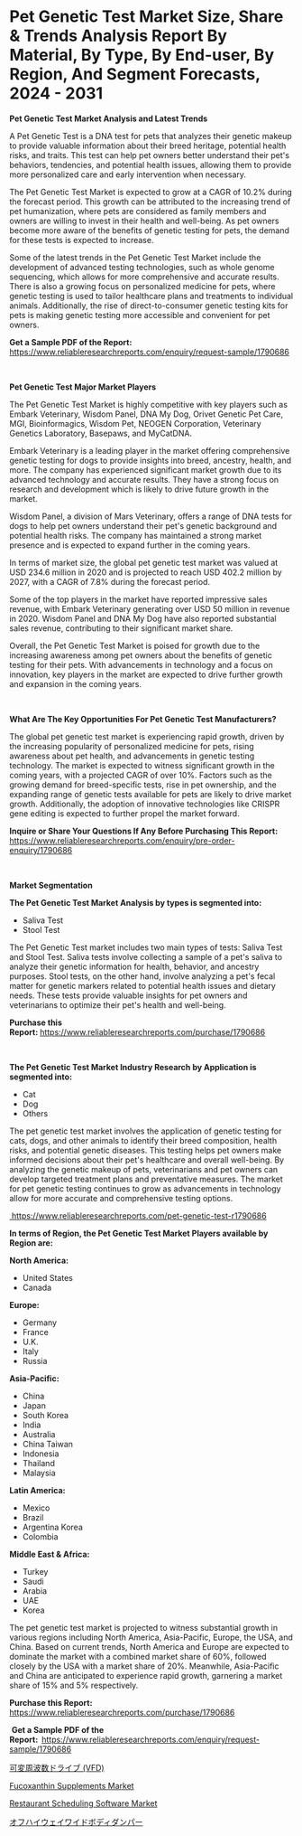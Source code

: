 <p><h1>Pet Genetic Test Market Size, Share & Trends Analysis Report By Material, By Type, By End-user, By Region, And Segment Forecasts, 2024 - 2031</h1></p><p><strong>Pet Genetic Test Market Analysis and Latest Trends</strong></p>
<p><p>A Pet Genetic Test is a DNA test for pets that analyzes their genetic makeup to provide valuable information about their breed heritage, potential health risks, and traits. This test can help pet owners better understand their pet's behaviors, tendencies, and potential health issues, allowing them to provide more personalized care and early intervention when necessary.</p><p>The Pet Genetic Test Market is expected to grow at a CAGR of 10.2% during the forecast period. This growth can be attributed to the increasing trend of pet humanization, where pets are considered as family members and owners are willing to invest in their health and well-being. As pet owners become more aware of the benefits of genetic testing for pets, the demand for these tests is expected to increase.</p><p>Some of the latest trends in the Pet Genetic Test Market include the development of advanced testing technologies, such as whole genome sequencing, which allows for more comprehensive and accurate results. There is also a growing focus on personalized medicine for pets, where genetic testing is used to tailor healthcare plans and treatments to individual animals. Additionally, the rise of direct-to-consumer genetic testing kits for pets is making genetic testing more accessible and convenient for pet owners.</p></p>
<p><strong>Get a Sample PDF of the Report:&nbsp;</strong> <a href="https://www.reliableresearchreports.com/enquiry/request-sample/1790686">https://www.reliableresearchreports.com/enquiry/request-sample/1790686</a></p>
<p>&nbsp;</p>
<p><strong>Pet Genetic Test Major Market Players</strong></p>
<p><p>The Pet Genetic Test Market is highly competitive with key players such as Embark Veterinary, Wisdom Panel, DNA My Dog, Orivet Genetic Pet Care, MGI, Bioinformagics, Wisdom Pet, NEOGEN Corporation, Veterinary Genetics Laboratory, Basepaws, and MyCatDNA. </p><p>Embark Veterinary is a leading player in the market offering comprehensive genetic testing for dogs to provide insights into breed, ancestry, health, and more. The company has experienced significant market growth due to its advanced technology and accurate results. They have a strong focus on research and development which is likely to drive future growth in the market. </p><p>Wisdom Panel, a division of Mars Veterinary, offers a range of DNA tests for dogs to help pet owners understand their pet's genetic background and potential health risks. The company has maintained a strong market presence and is expected to expand further in the coming years.</p><p>In terms of market size, the global pet genetic test market was valued at USD 234.6 million in 2020 and is projected to reach USD 402.2 million by 2027, with a CAGR of 7.8% during the forecast period.</p><p>Some of the top players in the market have reported impressive sales revenue, with Embark Veterinary generating over USD 50 million in revenue in 2020. Wisdom Panel and DNA My Dog have also reported substantial sales revenue, contributing to their significant market share.</p><p>Overall, the Pet Genetic Test Market is poised for growth due to the increasing awareness among pet owners about the benefits of genetic testing for their pets. With advancements in technology and a focus on innovation, key players in the market are expected to drive further growth and expansion in the coming years.</p></p>
<p>&nbsp;</p>
<p><strong>What Are The Key Opportunities For Pet Genetic Test Manufacturers?</strong></p>
<p><p>The global pet genetic test market is experiencing rapid growth, driven by the increasing popularity of personalized medicine for pets, rising awareness about pet health, and advancements in genetic testing technology. The market is expected to witness significant growth in the coming years, with a projected CAGR of over 10%. Factors such as the growing demand for breed-specific tests, rise in pet ownership, and the expanding range of genetic tests available for pets are likely to drive market growth. Additionally, the adoption of innovative technologies like CRISPR gene editing is expected to further propel the market forward.</p></p>
<p><strong>Inquire or Share Your Questions If Any Before Purchasing This Report:</strong> <a href="https://www.reliableresearchreports.com/enquiry/pre-order-enquiry/1790686">https://www.reliableresearchreports.com/enquiry/pre-order-enquiry/1790686</a></p>
<p>&nbsp;</p>
<p><strong>Market Segmentation</strong></p>
<p><strong>The Pet Genetic Test Market Analysis by types is segmented into:</strong></p>
<p><ul><li>Saliva Test</li><li>Stool Test</li></ul></p>
<p><p>The Pet Genetic Test market includes two main types of tests: Saliva Test and Stool Test. Saliva tests involve collecting a sample of a pet's saliva to analyze their genetic information for health, behavior, and ancestry purposes. Stool tests, on the other hand, involve analyzing a pet's fecal matter for genetic markers related to potential health issues and dietary needs. These tests provide valuable insights for pet owners and veterinarians to optimize their pet's health and well-being.</p></p>
<p><strong>Purchase this Report:&nbsp;</strong><a href="https://www.reliableresearchreports.com/purchase/1790686">https://www.reliableresearchreports.com/purchase/1790686</a></p>
<p>&nbsp;</p>
<p><strong>The Pet Genetic Test Market Industry Research by Application is segmented into:</strong></p>
<p><ul><li>Cat</li><li>Dog</li><li>Others</li></ul></p>
<p><p>The pet genetic test market involves the application of genetic testing for cats, dogs, and other animals to identify their breed composition, health risks, and potential genetic diseases. This testing helps pet owners make informed decisions about their pet's healthcare and overall well-being. By analyzing the genetic makeup of pets, veterinarians and pet owners can develop targeted treatment plans and preventative measures. The market for pet genetic testing continues to grow as advancements in technology allow for more accurate and comprehensive testing options.</p></p>
<p><a href="https://www.reliableresearchreports.com/pet-genetic-test-r1790686">&nbsp;https://www.reliableresearchreports.com/pet-genetic-test-r1790686</a></p>
<p><strong>In terms of Region, the Pet Genetic Test Market Players available by Region are:</strong></p>
<p>
    <p> <strong> North America: </strong>
        <ul>
            <li>United States</li>
            <li>Canada</li>
        </ul>
        </p> 
    <p> <strong> Europe: </strong>
        <ul>
            <li>Germany</li>
            <li>France</li>
            <li>U.K.</li>
            <li>Italy</li>
            <li>Russia</li>
        </ul>
        </p> 
    <p> <strong> Asia-Pacific: </strong>
        <ul>
            <li>China</li>
            <li>Japan</li>
            <li>South Korea</li>
            <li>India</li>
            <li>Australia</li>
            <li>China Taiwan</li>
            <li>Indonesia</li>
            <li>Thailand</li>
            <li>Malaysia</li>
        </ul>
        </p> 
    <p> <strong> Latin America: </strong>
        <ul>
            <li>Mexico</li>
            <li>Brazil</li>
            <li>Argentina Korea</li>
            <li>Colombia</li>
        </ul>
        </p> 
    <p> <strong> Middle East & Africa: </strong>
        <ul>
            <li>Turkey</li>
            <li>Saudi</li>
            <li>Arabia</li>
            <li>UAE</li>
            <li>Korea</li>
        </ul>
    </p>
    </p>
<p><p>The pet genetic test market is projected to witness substantial growth in various regions including North America, Asia-Pacific, Europe, the USA, and China. Based on current trends, North America and Europe are expected to dominate the market with a combined market share of 60%, followed closely by the USA with a market share of 20%. Meanwhile, Asia-Pacific and China are anticipated to experience rapid growth, garnering a market share of 15% and 5% respectively.</p></p>
<p><strong>Purchase this Report: </strong><a href="https://www.reliableresearchreports.com/purchase/1790686">https://www.reliableresearchreports.com/purchase/1790686</a></p>
<p>&nbsp;<strong>Get a Sample PDF of the Report:&nbsp;&nbsp;</strong><a href="https://www.reliableresearchreports.com/enquiry/request-sample/1790686">https://www.reliableresearchreports.com/enquiry/request-sample/1790686</a></p>
<p><strong></strong></p>
<p><p><a href="https://github.com/mm14022023/Market-Research-Report-List-2/blob/main/4975906180428.md">可変周波数ドライブ (VFD)</a></p><p><a href="https://github.com/faisalayoob601/Market-Research-Report-List-1/blob/main/fucoxanthin-supplements-market.md">Fucoxanthin Supplements Market</a></p><p><a href="https://github.com/santosh758595/Market-Research-Report-List-5/blob/main/restaurant-scheduling-software-market.md">Restaurant Scheduling Software Market</a></p><p><a href="https://github.com/NikitaBruen/Market-Research-Report-List-1/blob/main/3880620180429.md">オフハイウェイワイドボディダンパー</a></p></p>